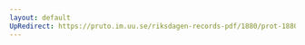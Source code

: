 ```yaml
---
layout: default
UpRedirect: https://pruto.im.uu.se/riksdagen-records-pdf/1880/prot-1880--fk--007.pdf
---
```

